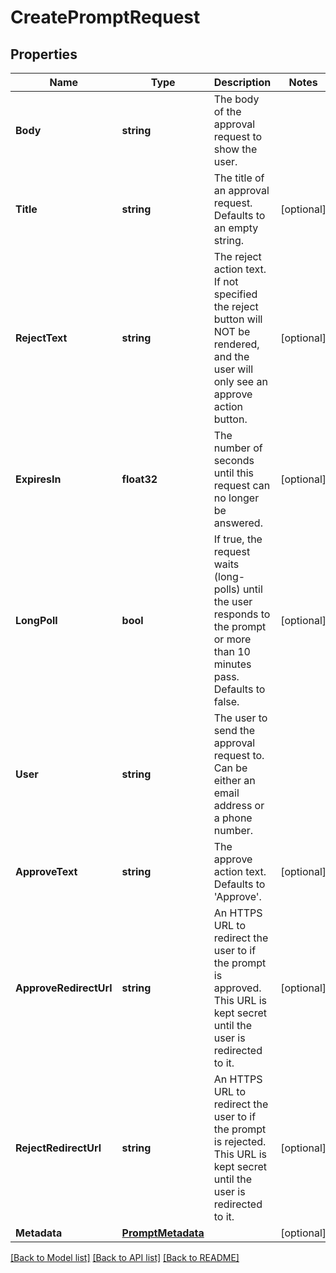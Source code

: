# CreatePromptRequest

## Properties
Name | Type | Description | Notes
------------ | ------------- | ------------- | -------------
**Body** | **string** | The body of the approval request to show the user. | 
**Title** | **string** | The title of an approval request. Defaults to an empty string. | [optional] 
**RejectText** | **string** | The reject action text. If not specified the reject button will NOT be rendered, and the user will only see an approve action button. | [optional] 
**ExpiresIn** | **float32** | The number of seconds until this request can no longer be answered. | [optional] 
**LongPoll** | **bool** | If true, the request waits (long-polls) until the user responds to the prompt or more than 10 minutes pass. Defaults to false. | [optional] 
**User** | **string** | The user to send the approval request to. Can be either an email address or a phone number. | 
**ApproveText** | **string** | The approve action text. Defaults to &#39;Approve&#39;. | [optional] 
**ApproveRedirectUrl** | **string** | An HTTPS URL to redirect the user to if the prompt is approved. This URL is kept secret until the user is redirected to it. | [optional] 
**RejectRedirectUrl** | **string** | An HTTPS URL to redirect the user to if the prompt is rejected. This URL is kept secret until the user is redirected to it. | [optional] 
**Metadata** | [**PromptMetadata**](PromptMetadata.md) |  | [optional] 

[[Back to Model list]](../README.md#documentation-for-models) [[Back to API list]](../README.md#documentation-for-api-endpoints) [[Back to README]](../README.md)


